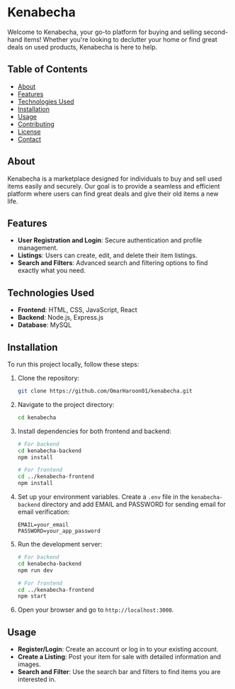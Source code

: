 # Kenabecha

Welcome to Kenabecha, your go-to platform for buying and selling second-hand items! Whether you're looking to declutter your home or find great deals on used products, Kenabecha is here to help.

## Table of Contents

- [About](#about)
- [Features](#features)
- [Technologies Used](#technologies-used)
- [Installation](#installation)
- [Usage](#usage)
- [Contributing](#contributing)
- [License](#license)
- [Contact](#contact)

## About

Kenabecha is a marketplace designed for individuals to buy and sell used items easily and securely. Our goal is to provide a seamless and efficient platform where users can find great deals and give their old items a new life.

## Features

- **User Registration and Login**: Secure authentication and profile management.
- **Listings**: Users can create, edit, and delete their item listings.
- **Search and Filters**: Advanced search and filtering options to find exactly what you need.

## Technologies Used

- **Frontend**: HTML, CSS, JavaScript, React
- **Backend**: Node.js, Express.js
- **Database**: MySQL

## Installation

To run this project locally, follow these steps:

1. Clone the repository:

    ```bash
    git clone https://github.com/OmarHaroon01/kenabecha.git
    ```

2. Navigate to the project directory:

    ```bash
    cd kenabecha
    ```

3. Install dependencies for both frontend and backend:

    ```bash
    # For backend
    cd kenabecha-backend
    npm install

    # For frontend
    cd ../kenabecha-frontend
    npm install
    ```

4. Set up your environment variables. Create a `.env` file in the `kenabecha-backend` directory and add EMAIL and PASSWORD for sending email for email verification:

    ```env
    EMAIL=your_email
    PASSWORD=your_app_password
    ```

5. Run the development server:

    ```bash
    # For backend
    cd kenabecha-backend
    npm run dev

    # For frontend
    cd ../kenabecha-frontend
    npm start
    ```

6. Open your browser and go to `http://localhost:3000`.

## Usage

- **Register/Login**: Create an account or log in to your existing account.
- **Create a Listing**: Post your item for sale with detailed information and images.
- **Search and Filter**: Use the search bar and filters to find items you are interested in.

